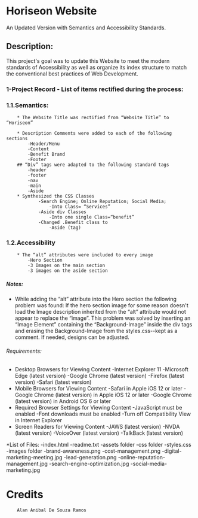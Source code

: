 # Horiseon Website
An Updated Version with Semantics and Accessibility Standards.

## Description:
This project's goal was to update this Website to meet the modern standards of Accessibility as well as organize its index structure to match the conventional best practices of Web Development.

### 1-Project Record - List of items rectified during the process:

### 1.1.Semantics:

        * The Website Title was rectified from “Website Title” to  “Horiseon”

        * Description Comments were added to each of the following sections 
            -Header/Menu
            -Content
            -Benefit Brand
            -Footer
        ## “Div” tags were adapted to the following standard tags
            -header
            -footer
            -nav
            -main
            -Aside
        * Synthesized the CSS Classes
                -Search Engine; Online Reputation; Social Media;
                    -Into Class= “Services”
                -Aside div Classes
                    -Into one single Class=“benefit”
                -Changed .Benefit class to
                    -Aside (tag)
### 1.2.Accessibility

        * The “alt” attributes were included to every image
            -Hero Section
            -3 Images on the main section
            -3 images on the aside section


##### Notes:
* While adding the “alt” attribute into the Hero section the following problem was found: 
    If the hero section image for some reason doesn't load the Image description inherited from the “alt” attribute would not appear to replace the “image”.
    This problem was solved by inserting an “Image Element” containing the “Background-Image” inside the div tags and erasing the Background-Image from the styles.css--kept as a comment.
    If needed, designs can be adjusted.

###### Requirements:

* Desktop Browsers for Viewing Content
    -Internet Explorer 11
    -Microsoft Edge (latest version)
    -Google Chrome (latest version)
    -Firefox (latest version)
    -Safari (latest version)
* Mobile Browsers for Viewing Content
    -Safari in Apple iOS 12 or later
    -Google Chrome (latest version) in Apple iOS 12 or later
    -Google Chrome (latest version) in Android OS 6 or later
* Required Browser Settings for Viewing Content
    -JavaScript must be enabled
    -Font downloads must be enabled
    -Turn off Compatibility View in Internet Explorer
* Screen Readers for Viewing Content
    -JAWS (latest version)
    -NVDA (latest version)
    -VoiceOver (latest version)
    -TalkBack (latest version)

*List of Files:
    -index.html
    -readme.txt
    -assets folder
        -css folder
            -styles.css
            -images folder
                -brand-awareness.png
                -cost-management.png
                -digital-marketing-meeting.jpg
                -lead-generation.png
                -online-reputation-management.jpg
                -search-engine-optimization.jpg
                -social-media-marketing.jpg
# Credits
	    Alan Anibal De Souza Ramos